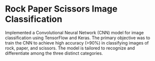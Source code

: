 # Rock Paper Scissors Image Classification

Implemented a Convolutional Neural Network (CNN) model for image classification using TensorFlow and Keras. The primary objective was to train the CNN to achieve high accuracy (>90%) in classifying images of rock, paper, and scissors. The model is tailored to recognize and differentiate among the three distinct categories.
